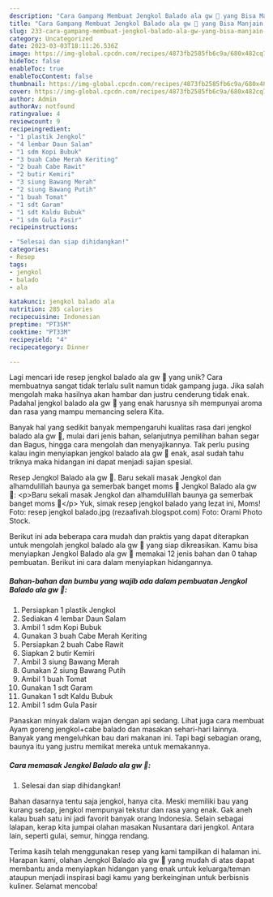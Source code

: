 ```yaml
---
description: "Cara Gampang Membuat Jengkol Balado ala gw 🤭 yang Bisa Manjain Lidah"
title: "Cara Gampang Membuat Jengkol Balado ala gw 🤭 yang Bisa Manjain Lidah"
slug: 233-cara-gampang-membuat-jengkol-balado-ala-gw-yang-bisa-manjain-lidah
category: Uncategorized
date: 2023-03-03T18:11:26.536Z
image: https://img-global.cpcdn.com/recipes/4873fb2585fb6c9a/680x482cq70/jengkol-balado-ala-gw-foto-resep-utama.jpg
hideToc: false
enableToc: true
enableTocContent: false
thumbnail: https://img-global.cpcdn.com/recipes/4873fb2585fb6c9a/680x482cq70/jengkol-balado-ala-gw-foto-resep-utama.jpg
cover: https://img-global.cpcdn.com/recipes/4873fb2585fb6c9a/680x482cq70/jengkol-balado-ala-gw-foto-resep-utama.jpg
author: Admin
authorAv: notfound
ratingvalue: 4
reviewcount: 9
recipeingredient:
- "1 plastik Jengkol"
- "4 lembar Daun Salam"
- "1 sdm Kopi Bubuk"
- "3 buah Cabe Merah Keriting"
- "2 buah Cabe Rawit"
- "2 butir Kemiri"
- "3 siung Bawang Merah"
- "2 siung Bawang Putih"
- "1 buah Tomat"
- "1 sdt Garam"
- "1 sdt Kaldu Bubuk"
- "1 sdm Gula Pasir"
recipeinstructions:

- "Selesai dan siap dihidangkan!"
categories:
- Resep
tags:
- jengkol
- balado
- ala

katakunci: jengkol balado ala 
nutrition: 285 calories
recipecuisine: Indonesian
preptime: "PT35M"
cooktime: "PT33M"
recipeyield: "4"
recipecategory: Dinner

---
```





Lagi mencari ide resep jengkol balado ala gw 🤭 yang unik? Cara membuatnya sangat tidak terlalu sulit namun tidak gampang juga. Jika salah mengolah maka hasilnya akan hambar dan justru cenderung tidak enak. Padahal jengkol balado ala gw 🤭 yang enak harusnya sih mempunyai aroma dan rasa yang mampu memancing selera Kita.





Banyak hal yang sedikit banyak mempengaruhi kualitas rasa dari jengkol balado ala gw 🤭, mulai dari jenis bahan, selanjutnya pemilihan bahan segar dan Bagus, hingga cara mengolah dan menyajikannya. Tak perlu pusing kalau ingin menyiapkan jengkol balado ala gw 🤭 enak,      asal sudah tahu triknya maka hidangan ini dapat menjadi sajian spesial.














Resep Jengkol Balado ala gw 🤭. Baru sekali masak Jengkol dan alhamdulillah baunya ga semerbak banget moms 🤤 Jengkol Balado ala gw 🤭: &lt;p&gt;Baru sekali masak Jengkol dan alhamdulillah baunya ga semerbak banget moms 🤤&lt;/p&gt; Yuk, simak resep jengkol balado yang lezat ini, Moms! Foto: resep jengkol balado.jpg (rezaafivah.blogspot.com) Foto: Orami Photo Stock.






Berikut ini ada beberapa cara mudah dan praktis yang dapat diterapkan untuk mengolah jengkol balado ala gw 🤭 yang siap dikreasikan. Kamu bisa menyiapkan Jengkol Balado ala gw 🤭 memakai 12 jenis bahan dan 0 tahap pembuatan. Berikut ini cara dalam menyiapkan hidangannya.

<!--inarticleads1-->

##### Bahan-bahan dan bumbu yang wajib ada dalam pembuatan Jengkol Balado ala gw 🤭:

1. Persiapkan 1 plastik Jengkol
1. Sediakan 4 lembar Daun Salam
1. Ambil 1 sdm Kopi Bubuk
1. Gunakan 3 buah Cabe Merah Keriting
1. Persiapkan 2 buah Cabe Rawit
1. Siapkan 2 butir Kemiri
1. Ambil 3 siung Bawang Merah
1. Gunakan 2 siung Bawang Putih
1. Ambil 1 buah Tomat
1. Gunakan 1 sdt Garam
1. Gunakan 1 sdt Kaldu Bubuk
1. Ambil 1 sdm Gula Pasir


Panaskan minyak dalam wajan dengan api sedang. Lihat juga cara membuat Ayam goreng jengkol+cabe balado dan masakan sehari-hari lainnya. Banyak yang mengeluhkan bau dari makanan ini. Tapi bagi sebagian orang, baunya itu yang justru memikat mereka untuk memakannya. 

<!--inarticleads2-->

##### Cara memasak Jengkol Balado ala gw 🤭:


1. Selesai dan siap dihidangkan!

Bahan dasarnya tentu saja jengkol, hanya cita. Meski memiliki bau yang kurang sedap, jengkol mempunyai tekstur dan rasa yang enak. Gak aneh kalau buah satu ini jadi favorit banyak orang Indonesia. Selain sebagai lalapan, kerap kita jumpai olahan masakan Nusantara dari jengkol. Antara lain, seperti gulai, semur, hingga rendang. 

Terima kasih telah menggunakan resep yang kami tampilkan di halaman ini. Harapan kami, olahan Jengkol Balado ala gw 🤭 yang mudah di atas dapat membantu anda menyiapkan hidangan yang enak untuk keluarga/teman ataupun menjadi inspirasi bagi kamu yang berkeinginan untuk berbisnis kuliner. Selamat mencoba!
